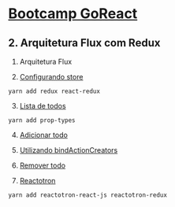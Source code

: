 # [Bootcamp GoReact](https://rocketseat.com.br/bootcamp)

## 2. Arquitetura Flux com Redux

1. Arquitetura Flux

2. [Configurando store](https://github.com/GiammaCarioca/go-react-mod03/tree/1e90361f7a5db16fd6add56902b7e7960e8cb7b9)

```
yarn add redux react-redux
```

3. [Lista de todos](https://github.com/GiammaCarioca/go-react-mod03/tree/352b8a64627f4828790bbbe102693d50f0f59d9e)

```
yarn add prop-types
```

4. [Adicionar todo](https://github.com/GiammaCarioca/go-react-mod03/tree/59e3ae495af6d6464f12fd34043886acd83dc356)

5. [Utilizando bindActionCreators](https://github.com/GiammaCarioca/go-react-mod03/tree/b68a9b814f9427fcfe7ff61045e2a84c2eeceb63)

6. [Remover todo](https://github.com/GiammaCarioca/go-react-mod03/tree/8455f51131a750118690b34c8198b6a6013c5870)

7. [Reactotron](https://github.com/GiammaCarioca/go-react-mod03/tree/05cd304c45e3634a15e726501f3f228f71fa7d20)

```
yarn add reactotron-react-js reactotron-redux
```
